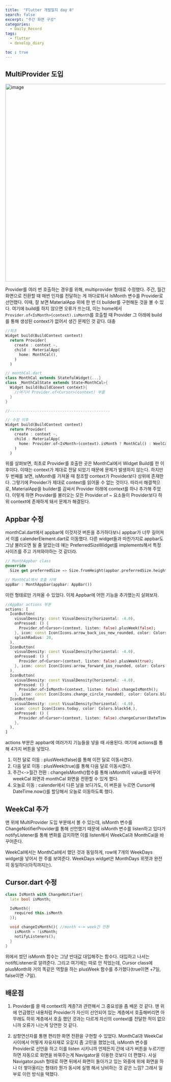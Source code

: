 ```yaml
---
title:  "Flutter 개발일지 day 8"
search: false
excerpt: "주간 화면 구성"
categories: 
  - Daily_Record
tags:
  - flutter
  - develop_diary

toc : true
--- 
```

<!-- basic info -->

## MultiProvider 도입

<img width="622" alt="image" src="https://user-images.githubusercontent.com/68508521/210043284-ec8aed03-be9a-4035-8dff-ad9de89b26bd.png">

Provider를 여러 번 호출하는 경우를 위해, multiprovider 형태로 수정했다. 주간, 월간 화면으로 전환할 때 매번 인자를 전달하는 게 까다로워서 IsMonth 변수를 Provider로 선언했다. 이때, 잘 보면 MaterialApp 위에 한 번 더 builder를 구현해둔 것을 볼 수 있다. 여기에 build를 하지 않으면 오류가 뜨는데, 이는 home에서 `Provider.of<IsMonth>(context).isMonth`를 호출할 때 Provider 그 아래에 build를 통해 생성된 context가 없어서 생긴 문제인 것 같다. 대충

```dart
//최초
Widget build(BuildContext context)
  return Provider(
    create : context ~,
    child : MaterialApp(
      home: MonthCal(),
    )
  )

// monthCal.dart
class MonthCal extends StatefulWidget{...}
class _MonthCalState extends State<MonthCal>{
  Widget build(BuildConext context){
    //여기서 Provider.of<Cursor>(context) 부름
  }
}

//--------------------------------------------

// 수정 이후
Widget build(BuildContext context)
  return Provider(
    create : context ~,
    child : MaterialApp(
      home: Provider.of<IsMonth>(context).isMonth ? MonthCal() : WeelCal(), // 여기서 context 부름
    )
  )
```

위를 살펴보면, 최초로 Provider를 호출한 곳은 MonthCal에서 Widget Build를 한 이후이다. 이때는 context가 제대로 전달 되었기 때문에 문제가 발생하지 않는다. 하지만 두 번째를 보면, isMonth를 가져올 때 참조할 context가 Provider보다 상위에 존재한다. 그렇기에 Provider가 제대로 context를 읽어올 수 없는 것이다. 따라서 해결책으로, MaterialApp을 builder를 감싸서 Provider 아래에 context를 하나 추가해 주었다. 이렇게 하면 Provider를 불러오는 모든 Provider.of ~ 요소들이 Provider보다 하위 context에 존재하게 돼서 문제가 해결된다.

## Appbar 수정

monthCal.dart에서 appbar에 이것저것 버튼을 추가하다보니 appbar가 너무 길어져서 이를 calenderElement.dart로 이동했다. 다른 widget들과 마찬가지로 appbar도 그냥 불러오면 될 줄 알았는데 얘는 PreferredSizeWidget를 implements해서 특정 사이즈를 주고 가져와야하는 것 같더라.

```dart
// MonthAppbar class
@override
  Size get preferredSize => Size.fromHeight(appbar.preferredSize.height);

// MonthCal에서 호출 시에
appBar : MonthAppbar(appbar: AppBar())
```

이런 형태로만 가져올 수 있었다. 이제 Appbar에 어떤 기능을 추가했는지 살펴보자.

```dart
//AppBar actions 부분
actions: [
  IconButton(
    visualDensity: const VisualDensity(horizontal: -4.0),
    onPressed: () {
      Provider.of<Cursor>(context, listen: false).plusWeek(false);
    }, icon: const Icon(Icons.arrow_back_ios_new_rounded, color: Colors.black54,),
    splashRadius: 20,
  ),
  IconButton(
    visualDensity: const VisualDensity(horizontal: -4.0),
    onPressed: () {
      Provider.of<Cursor>(context, listen: false).plusWeek(true);
    }, icon: const Icon(Icons.arrow_forward_ios_rounded, color: Colors.black54)
  ),
  IconButton(
    visualDensity: const VisualDensity(horizontal: -4.0),
    onPressed: () {
      Provider.of<IsMonth>(context, listen: false).changeIsMonth();
    }, icon: const Icon(Icons.change_circle_rounded), color: Colors.black54,),
  IconButton(
    visualDensity: const VisualDensity(horizontal: -4.0),
    icon: const Icon(Icons.today, color: Colors.black54,),
    onPressed: () {
      Provider.of<Cursor>(context, listen: false).changeCursor(DateTime.now());
    },
  ),
]
```

actions 부분은 appbar에 여러가지 기능들을 넣을 때 사용된다. 여기에 actions를 통해 4가지 버튼을 넣었다.

1. 이전 달로 이동 : plusWeek(false)를 통해 이전 달로 이동시켰다.
2. 다음 달로 이동 : plusWeek(true)를 통해 다음 달로 이동시켰다.
3. 주간<->월간 전환 : changeIsMonth()함수를 통해 isMonth의 value를 바꾸어 weekCal 화면과 monthCal 화면을 전환할 수 있게 했다.
4. 오늘로 이동 : calender에서 다른 날을 보다가도, 이 버튼을 누르면 Cursor에 DateTime.now()를 할당해서 오늘로 이동하도록 했다.

## WeekCal 추가

맨 위에 MultiProvider 도입 부분에서 볼 수 있는데, isMonth 변수를 ChangeNotifierProvider를 통해 선언했기 때문에 isMonth 변수를 listen하고 있다가 notifyListener를 통해 변화를 감지하면 이를 listen해서 WeekCal과 MonthCal을 바꾸어준다.  

WeekCal에서는 MonthCal에서 했던 것과 동일하게, row에 7개의 WeekDays widget을 넣어서 한 주를 보여준다. WeekDays widget은 MonthDays 위젯과 완전히 동일하다(아직까지는).

## Cursor.dart 수정

```dart
class IsMonth with ChangeNotifier{
  late bool isMonth;

  IsMonth({
    required this.isMonth
  });

  void changeIsMonth(){ //month <-> week간 전환
    isMonth = !isMonth;
    notifyListeners();
  }
}
```

위에서 썼던 isMonth 함수는 그냥 반대값 대입해주는 함수다. 대입하고 나서는 notiftListener로 알려준다. 그리고 여기에는 따로 안 적었는데, Cursor class에 plusMonth와 거의 똑같은 역할을 하는 plusWeek 함수를 추가했다(true이면 +7일, false이면 -7일).

## 배운점

1. Provider를 쓸 때 context의 계층?과 관련해서 그 중요성을 좀 배운 것 같다. 맨 위에 언급했던 내용처럼 Provider가 자신이 선언되어 있는 계층에서 호출해버리면 아무래도 하위 계층에서 호출 했던 것과는 다르게 자신의 context를 전달한 적이 없으니까 오류가 나는게 당연한 것 같다. 

2. 삼항연산자를 통핸 편리한 화면 전환을 구현할 수 있었다. MonthCal과 WeekCal 사이에서 어떻게 자유자재로 오갈지 좀 고민을 했었는데, isMonth 변수를 Provider로 선언을 하고 이를 listen 시키니까 언제든지 간에 내가 버튼을 누르기만 하면 자동으로 화면을 바꿔주는게 Navigator을 이용한 것보다 더 편했다. 사실 Navigator.push 형태로 하면 뒤에서 화면이 돌아가고 있는 와중에 위에 화면을 하나 더 쌓아올리는 형태라 뭔가 동시에 실행 해서 낭비하는 것 같은 느낌? 그래서 일부로 이런 방식을 택했다.


